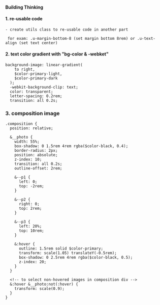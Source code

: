 #### Building Thinking

#### 1. re-usable code

    - create utils class to re-usable code in another part

     for exam: .u-margin-bottom-8 (set margin bottom 8rem) or .u-text-align (set text center)

#### 2. text color gradient with "bg-color & -webket"

```
background-image: linear-gradient(
    to right,
    $color-primary-light,
    $color-primary-dark
  );
  -webkit-background-clip: text;
  color: transparent;
  letter-spacing: 0.2rem;
  transition: all 0.2s;
```

### 3. composition image

```
.composition {
  position: relative;

  &__photo {
    width: 55%;
    box-shadow: 0 1.5rem 4rem rgba($color-black, 0.4);
    border-radius: 2px;
    position: absolute;
    z-index: 10;
    transition: all 0.2s;
    outline-offset: 2rem;

    &--p1 {
      left: 0;
      top: -2rem;
    }

    &--p2 {
      right: 0;
      top: 2rem;
    }

    &--p3 {
      left: 20%;
      top: 10rem;
    }

    &:hover {
      outline: 1.5rem solid $color-primary;
      transform: scale(1.05) translateY(-0.5rem);
      box-shadow: 0 2.5rem 4rem rgba($color-black, 0.5);
      z-index: 20;
    }
  }

  <!-- to select non-hovered images in composition div -->
  &:hover &__photo:not(:hover) {
    transform: scale(0.9);
  }
}
```
